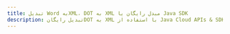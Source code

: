 ---title: تبدیل Word بهXML، DOT به XML مبدل رایگان یا Java SDKdescription: تبدیل رایگانDOT به XML با استفاده از Java Cloud APIs & SDK. همچنین اسناد Microsoft Word و OpenOffice را در Cloud ایجاد، ویرایش و رندر کنید.---